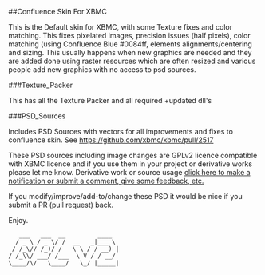 ##Confluence Skin For XBMC

This is the Default skin for XBMC, with some Texture fixes and color matching.
This fixes pixelated images, precision issues (half pixels), color matching (using Confluence Blue #0084ff, elements alignments/centering and sizing.
This usually happens when new graphics are needed and they are added done using raster resources which are often resized and various people add new graphics with no access to psd sources.

###Texture_Packer

This has all the Texture Packer and all required +updated dll's

###PSD_Sources

Includes PSD Sources with vectors for all improvements and fixes to confluence skin.
See https://github.com/xbmc/xbmc/pull/2517

These PSD sources including image changes are GPLv2 licence compatible with XBMC licence and if you use them in your project or derivative works please let me know.
Derivative work or source usage [click here to make a notification or submit a comment, give some feedback, etc.](https://github.com/uNiversaI/skin.confluence/issues "Title")

If you modify/improve/add-to/change these PSD it would be nice if you submit a PR (pull request) back.

Enjoy.

```
   ___   ___  __         ____  
  / _ \ / _ \/ /  __   _|___ \ 
 / /_\// /_)/ /   \ \ / / __) |
/ /_\\/ ___/ /___  \ V / / __/ 
\____/\/   \____/   \_/ |_____|

```
